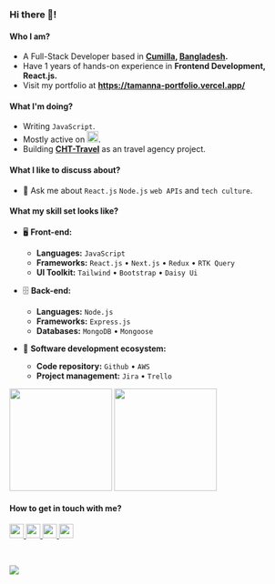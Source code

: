 <!--
[website]: https://taibislamdipu.netlify.app/
[facebook]: https://web.facebook.com/chayabithy.kusum/
[twitter]: https://twitter.com/BithyTamanna
[linkedin]: https://www.linkedin.com/in/tamanna-akter/
[medium]: https://taibislamdipu.medium.com/
[email]: tamannabithy14@gmail.com -->

### Hi there 👋!

#### Who I am?

- A Full-Stack Developer based in **[Cumilla](https://en.wikipedia.org/wiki/Comilla), [Bangladesh](https://en.wikipedia.org/wiki/Bangladesh).**
- Have 1 years of hands-on experience in **Frontend Development, React.js.**
- Visit my portfolio at **https://tamanna-portfolio.vercel.app/**

#### What I'm doing?

- Writing `JavaScript`.
- Mostly active on <a href="https://www.linkedin.com/in/tamanna-akter/"><img src="https://cdn-icons-png.flaticon.com/512/174/174857.png" height=20></a>.
- Building **[CHT-Travel](https://cht-travel.netlify.app/)** as an travel agency project.

#### What I like to discuss about?

- 💬 Ask me about `React.js` `Node.js` `web APIs` and `tech culture`.

#### What my skill set looks like?

- 🖥 **Front-end:**

  - **Languages:** `JavaScript`
  - **Frameworks:** `React.js` • `Next.js` • `Redux` • `RTK Query`
  - **UI Toolkit:** `Tailwind` • `Bootstrap` • `Daisy Ui`

- 🗄️ **Back-end:**

  - **Languages:** `Node.js`
  - **Frameworks:** `Express.js`
  - **Databases:** `MongoDB` • `Mongoose`

- 🎡 **Software development ecosystem:**

  - **Code repository:** `Github` • `AWS`
  - **Project management:** `Jira` • `Trello`

<!--Github Stats-->
<p float="left">
<img height="180em" src="https://github-readme-stats.vercel.app/api?username=tamannaBithy" /> 
<img height="180em" src="https://github-readme-stats.vercel.app/api/top-langs/?username=tamannaBithy"/>
</p>

#### How to get in touch with me?

<p left="center">
<a href="https://www.linkedin.com/in/tamanna-akter/">
  <img src="https://img.shields.io/badge/linkedin-%230077B5.svg?&style=for-the-badge&logo=linkedin&logoColor=white" height=25>
</a> 
<a href="https://www.facebook.com/tamannaBithy14/">
  <img src="https://img.shields.io/badge/Facebook-1877F2?style=for-the-badge&logo=facebook&logoColor=white" height=25>
</a>
<a href="https://medium.com/@bimurto.bithy14">
  <img src="https://img.shields.io/badge/medium-%231DA1F2.svg?&style=for-the-badge&logo=medium&logoColor=white" height=25>
</a> 
<a href="mailto:tamannabithy14@gmail.com">
  <img src="https://img.shields.io/badge/Gmail-D14836?style=for-the-badge&logo=gmail&logoColor=white" height=25>
</a>
</p>

<br/>
<!-- GitHub Profile Views Counter -->

![](https://komarev.com/ghpvc/?username=tamannaBithy)
